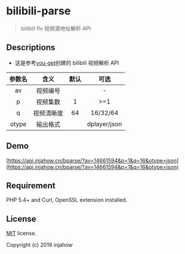 # bilibili-parse

> bilibili flv 视频源地址解析 API

## Descriptions

- 这是参考[you-get](https://github.com/metowolf/Meting)创建的 bilibili 视频解析 API

| 参数名 |    含义    | 默认 |     可选     |
| :----: | :--------: | :--: | :----------: |
|   av   |  视频编号  |      |      -       |
|   p    |  视频集数  |  1   |     >=1      |
|   q    | 视频清晰度 |  64  |   16/32/64   |
| otype  |  输出格式  |      | dplayer/json |

## Demo

[https://api.injahow.cn/bparse/?av=14661594&p=1&q=16&otype=json](https://api.injahow.cn/bparse/?av=14661594&p=1&q=16&otype=json)

## Requirement

PHP 5.4+ and Curl, OpenSSL extension installed.

## License

[MIT](https://github.com/injahow/bilibili-parse/blob/master/LICENSE) license.

Copyright (c) 2019 injahow
